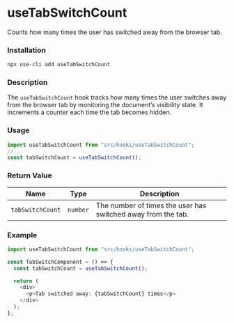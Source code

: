 # useTabSwitchCount

Counts how many times the user has switched away from the browser tab.

### Installation

```bash
npx use-cli add useTabSwitchCount
```

### Description

The `useTabSwitchCount` hook tracks how many times the user switches away from the browser tab by monitoring the document’s visibility state. It increments a counter each time the tab becomes hidden.

### Usage

```typescript
import useTabSwitchCount from "src/hooks/useTabSwitchCount";
//..
const tabSwitchCount = useTabSwitchCount();
```

### Return Value

| Name             | Type     | Description                                                  |
| ---------------- | -------- | ------------------------------------------------------------ |
| `tabSwitchCount` | `number` | The number of times the user has switched away from the tab. |

### Example

```typescript
import useTabSwitchCount from "src/hooks/useTabSwitchCount";

const TabSwitchComponent = () => {
  const tabSwitchCount = useTabSwitchCount();

  return (
    <div>
      <p>Tab switched away: {tabSwitchCount} times</p>
    </div>
  );
};
```
